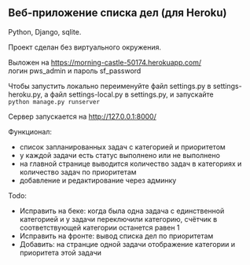 ## Веб-приложение списка дел (для Heroku)  

Python, Django, sqlite.  

Проект сделан без виртуального окружения.  

Выложен на https://morning-castle-50174.herokuapp.com/  
логин pws_admin и пароль sf_password  

Чтобы запустить локально переименуйте файл settings.py в settings-heroku.py, а файл settings-local.py в settings.py, и запускайте  
`python manage.py runserver`  

Сервер запускается на http://127.0.0.1:8000/  

Функционал: 
- список запланированных задач с категорией и приоритетом  
- у каждой задачи есть статус выполнено или не выполнено  
- на главной странице выводится количество задач в категориях и количество задач по приоритетам
- добавление и редактирование через админку     

Todo:  
- Исправить на беке: когда была одна задача с единственной категорией и у задачи переключили категорию, счётчик в соответствующей категории останется равен 1
- Исправить на фронте: вывод списка дел по приоритетам
- Добавить: на странцие одной задачи отображение категории и приоритета этой задачи